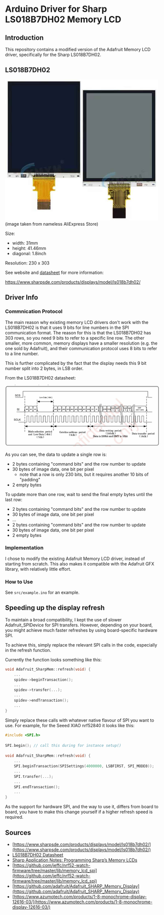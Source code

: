 # Arduino Driver for Sharp LS018B7DH02 Memory LCD

## Introduction

This repository contains a modified version of the Adafruit Memory LCD driver, specifically for the Sharp LS018B7DH02.

## LS018B7DH02

<img src="images/lcd_image.jpg" width="500">
(image taken from nameless AliExpress Store)


Size:
* width: 31mm
* height: 41.46mm
* diagonal: 1.8inch

Resolution: 230 x 303

See website and [datasheet](datasheets/LS018B7DH02_31Oct23_Spec_LD-2023X08.pdf) for more information:

https://www.sharpsde.com/products/displays/model/ls018b7dh02/

## Driver Info

### Commnication Protocol

The main reason why existing memory LCD drivers don't work with the LS018B7DH02 is that it uses 9 bits for line numbers in the SPI communication format. 
The reason for this is that the LS018B7DH02 has 303 rows, so you need 9 bits to refer to a specific line row. The other smaller, more common, memory displays have a smaller resolution (e.g. the one sold by Adafruit), and their communication protocol uses 8 bits to refer to a line number. 

This is further complicated by the fact that the display needs this 9 bit number split into 2 bytes, in LSB order. 

From the LS018B7DH02 datasheet:

<img src="images/datasheet_data_row.jpg" width="600">

As you can see, the data to update a single row is:
* 2 bytes containing "command bits" and the row number to update 
* 30 bytes of image data, one bit per pixel
  * note that a row is only 230 bits, but it requires another 10 bits of "padding"
* 2 empty bytes 

To update more than one row, wait to send the final empty bytes until the last row:
* 2 bytes containing "command bits" and the row number to update
* 30 bytes of image data, one bit per pixel
* ...
* 2 bytes containing "command bits" and the row number to update
* 30 bytes of image data, one bit per pixel
* 2 empty bytes

### Implementation

I chose to modify the existing Adafruit Memory LCD driver, instead of starting from scratch.
This also makes it compatible with the Adafruit GFX library, with relatively little effort.

### How to Use

See `src/example.ino` for an example. 

## Speeding up the display refresh

To maintain a broad compatibility, I kept the use of slower Adafruit_SPIDevice for SPI transfers. 
However, depending on your board, you might achieve much faster refreshes by using board-specific hardware SPI.

To achieve this, simply replace the relevant SPI calls in the code, especially in the refresh function.

Currently the function looks something like this:
```c++
void Adafruit_SharpMem::refresh(void) {
    ...
    spidev->beginTransaction();
    ...
    spidev->transfer(...);
    ...
    spidev->endTransaction();
    ...
}
```

Simply replace these calls with whatever native flavour of SPI you want to use. For example, for the Seeed XIAO nrf52840 it looks like this:
```c++
#include <SPI.h>

SPI.begin(); // call this during for instance setup()
  
void Adafruit_SharpMem::refresh(void) {
    ...
    SPI.beginTransaction(SPISettings(4000000, LSBFIRST, SPI_MODE0));
    ...
    SPI.transfer(...);
    ...
    SPI.endTransaction();
    ...
}
```

As the support for hardware SPI, and the way to use it, differs from board to board, you have to make this change yourself if a higher refresh speed is required.

## Sources

* [https://www.sharpsde.com/products/displays/model/ls018b7dh02/](https://www.sharpsde.com/products/displays/model/ls018b7dh02/)
* [LS018B7DH02 Datasheet](datasheets/LS018B7DH02_31Oct23_Spec_LD-2023X08.pdf)
* [Sharp Application Notes: Programming Sharp’s Memory LCDs](datasheets/2016_SDE_App_Note_for_Memory_LCD_programming_V1.3.pdf)
* [https://github.com/jeffc/nrf52-watch-firmware/tree/master/lib/memory_lcd_spi](https://github.com/jeffc/nrf52-watch-firmware/tree/master/lib/memory_lcd_spi)
* [https://github.com/adafruit/Adafruit_SHARP_Memory_Display](https://github.com/adafruit/Adafruit_SHARP_Memory_Display)
* [https://www.azumotech.com/products/1-8-monochrome-display-12616-03/](https://www.azumotech.com/products/1-8-monochrome-display-12616-03/)